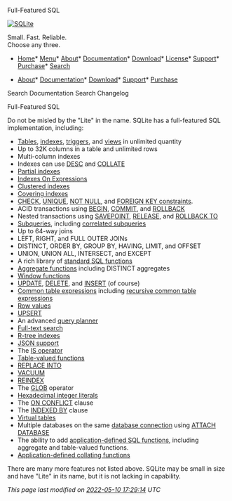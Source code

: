 




Full\-Featured SQL




[![SQLite](images/sqlite370_banner.gif)](index.html)


Small. Fast. Reliable.  
Choose any three.


* [Home](index.html)* [Menu](javascript:void(0))* [About](about.html)* [Documentation](docs.html)* [Download](download.html)* [License](copyright.html)* [Support](support.html)* [Purchase](prosupport.html)* [Search](javascript:void(0))




* [About](about.html)* [Documentation](docs.html)* [Download](download.html)* [Support](support.html)* [Purchase](prosupport.html)






Search Documentation
Search Changelog










Full\-Featured SQL



Do not be misled by the "Lite" in the name. SQLite has a full\-featured
SQL implementation, including:



* [Tables](lang_createtable.html), [indexes](lang_createindex.html),
 [triggers](lang_createtrigger.html), and [views](lang_createview.html)
 in unlimited quantity
* Up to 32K columns in a table and unlimited rows
* Multi\-column indexes
* Indexes can use [DESC](lang_createindex.html#descidx) and [COLLATE](lang_createindex.html#collidx)
* [Partial indexes](partialindex.html)
* [Indexes On Expressions](expridx.html)
* [Clustered indexes](withoutrowid.html)
* [Covering indexes](queryplanner.html#covidx)
* [CHECK](lang_createtable.html#ckconst), [UNIQUE](lang_createtable.html#uniqueconst), [NOT NULL](lang_createtable.html#notnullconst), and [FOREIGN KEY constraints](foreignkeys.html).
* ACID transactions using [BEGIN](lang_transaction.html), [COMMIT](lang_transaction.html), and [ROLLBACK](lang_transaction.html)
* Nested transactions using [SAVEPOINT](lang_savepoint.html), [RELEASE](lang_savepoint.html), and 
 [ROLLBACK TO](lang_transaction.html)
* [Subqueries](lang_expr.html#subq), including [correlated subqueries](lang_expr.html#cosub)
* Up to 64\-way joins
* LEFT, RIGHT, and FULL OUTER JOINs
* DISTINCT, ORDER BY, GROUP BY, HAVING, LIMIT, and OFFSET
* UNION, UNION ALL, INTERSECT, and EXCEPT
* A rich library of [standard SQL functions](lang_corefunc.html)
* [Aggregate functions](lang_aggfunc.html) including DISTINCT aggregates
* [Window functions](windowfunctions.html)
* [UPDATE](lang_update.html), [DELETE](lang_delete.html), and [INSERT](lang_insert.html) (of course)
* [Common table expressions](lang_with.html) including
 [recursive common table expressions](lang_with.html#recursivecte)
* [Row values](rowvalue.html)
* [UPSERT](lang_upsert.html)
* An advanced [query planner](optoverview.html)
* [Full\-text search](fts5.html)
* [R\-tree indexes](rtree.html)
* [JSON support](json1.html)
* The [IS operator](lang_expr.html#isisnot)
* [Table\-valued functions](vtab.html#tabfunc2)
* [REPLACE INTO](lang_replace.html)
* [VACUUM](lang_vacuum.html)
* [REINDEX](lang_reindex.html)
* The [GLOB](lang_expr.html#glob) operator
* [Hexadecimal integer literals](lang_expr.html#hexint)
* The [ON CONFLICT](lang_conflict.html) clause
* The [INDEXED BY](lang_indexedby.html) clause
* [Virtual tables](vtab.html)
* Multiple databases on the same [database connection](c3ref/sqlite3.html) using
 [ATTACH DATABASE](lang_attach.html)
* The ability to add [application\-defined SQL functions](appfunc.html), including
 aggregate and table\-valued functions.
* [Application\-defined collating functions](c3ref/create_collation.html)



There are many more features not listed above.
SQLite may be small in size and have "Lite" in its name, but it is
not lacking in capability.


*This page last modified on [2022\-05\-10 17:29:14](https://sqlite.org/docsrc/honeypot) UTC* 


